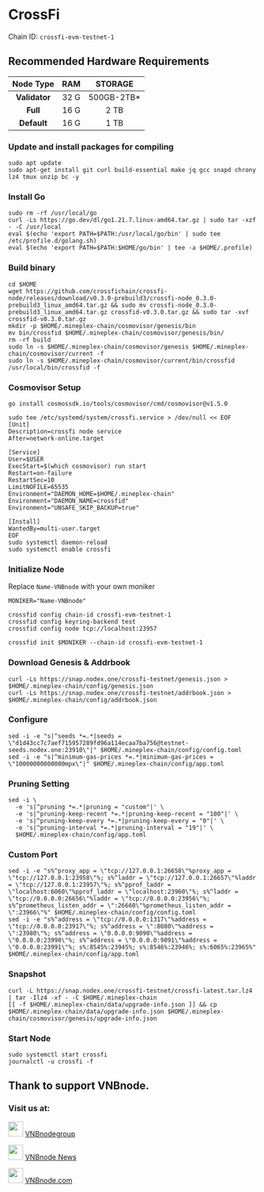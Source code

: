 # CrossFi
Chain ID: `crossfi-evm-testnet-1`

## Recommended Hardware Requirements

|   Node Type   |      RAM     |   STORAGE   |
|  :---------:  | :-----------:| :----------:|
| **Validator** |      32 G    |  500GB-2TB* | 
|   **Full**    |      16 G    |  2 TB       |
|  **Default**  |      16 G    |  1 TB       |

### Update and install packages for compiling
```
sudo apt update
sudo apt-get install git curl build-essential make jq gcc snapd chrony lz4 tmux unzip bc -y
```

### Install Go
```
sudo rm -rf /usr/local/go
curl -Ls https://go.dev/dl/go1.21.7.linux-amd64.tar.gz | sudo tar -xzf - -C /usr/local
eval $(echo 'export PATH=$PATH:/usr/local/go/bin' | sudo tee /etc/profile.d/golang.sh)
eval $(echo 'export PATH=$PATH:$HOME/go/bin' | tee -a $HOME/.profile)
```

### Build binary
```
cd $HOME
wget https://github.com/crossfichain/crossfi-node/releases/download/v0.3.0-prebuild3/crossfi-node_0.3.0-prebuild3_linux_amd64.tar.gz && sudo mv crossfi-node_0.3.0-prebuild3_linux_amd64.tar.gz crossfid-v0.3.0.tar.gz && sudo tar -xvf crossfid-v0.3.0.tar.gz
mkdir -p $HOME/.mineplex-chain/cosmovisor/genesis/bin
mv bin/crossfid $HOME/.mineplex-chain/cosmovisor/genesis/bin/
rm -rf build
sudo ln -s $HOME/.mineplex-chain/cosmovisor/genesis $HOME/.mineplex-chain/cosmovisor/current -f
sudo ln -s $HOME/.mineplex-chain/cosmovisor/current/bin/crossfid /usr/local/bin/crossfid -f
```

### Cosmovisor Setup
```
go install cosmossdk.io/tools/cosmovisor/cmd/cosmovisor@v1.5.0
```
```
sudo tee /etc/systemd/system/crossfi.service > /dev/null << EOF
[Unit]
Description=crossfi node service
After=network-online.target
 
[Service]
User=$USER
ExecStart=$(which cosmovisor) run start
Restart=on-failure
RestartSec=10
LimitNOFILE=65535
Environment="DAEMON_HOME=$HOME/.mineplex-chain"
Environment="DAEMON_NAME=crossfid"
Environment="UNSAFE_SKIP_BACKUP=true"
 
[Install]
WantedBy=multi-user.target
EOF
sudo systemctl daemon-reload
sudo systemctl enable crossfi
```

### Initialize Node
Replace `Name-VNBnode` with your own moniker
```
MONIKER="Name-VNBnode"
```
```
crossfid config chain-id crossfi-evm-testnet-1
crossfid config keyring-backend test
crossfid config node tcp://localhost:23957
```
```
crossfid init $MONIKER --chain-id crossfi-evm-testnet-1
```

### Download Genesis & Addrbook
```
curl -Ls https://snap.nodex.one/crossfi-testnet/genesis.json > $HOME/.mineplex-chain/config/genesis.json
curl -Ls https://snap.nodex.one/crossfi-testnet/addrbook.json > $HOME/.mineplex-chain/config/addrbook.json
```

### Configure
```
sed -i -e "s|^seeds *=.*|seeds = \"d1d43cc7c7aef715957289fd96a114ecaa7ba756@testnet-seeds.nodex.one:23910\"|" $HOME/.mineplex-chain/config/config.toml
sed -i -e "s|^minimum-gas-prices *=.*|minimum-gas-prices = \"10000000000000mpx\"|" $HOME/.mineplex-chain/config/app.toml
```

### Pruning Setting
```
sed -i \
  -e 's|^pruning *=.*|pruning = "custom"|' \
  -e 's|^pruning-keep-recent *=.*|pruning-keep-recent = "100"|' \
  -e 's|^pruning-keep-every *=.*|pruning-keep-every = "0"|' \
  -e 's|^pruning-interval *=.*|pruning-interval = "19"|' \
  $HOME/.mineplex-chain/config/app.toml
```

### Custom Port
```
sed -i -e "s%^proxy_app = \"tcp://127.0.0.1:26658\"%proxy_app = \"tcp://127.0.0.1:23958\"%; s%^laddr = \"tcp://127.0.0.1:26657\"%laddr = \"tcp://127.0.0.1:23957\"%; s%^pprof_laddr = \"localhost:6060\"%pprof_laddr = \"localhost:23960\"%; s%^laddr = \"tcp://0.0.0.0:26656\"%laddr = \"tcp://0.0.0.0:23956\"%; s%^prometheus_listen_addr = \":26660\"%prometheus_listen_addr = \":23966\"%" $HOME/.mineplex-chain/config/config.toml
sed -i -e "s%^address = \"tcp://0.0.0.0:1317\"%address = \"tcp://0.0.0.0:23917\"%; s%^address = \":8080\"%address = \":23980\"%; s%^address = \"0.0.0.0:9090\"%address = \"0.0.0.0:23990\"%; s%^address = \"0.0.0.0:9091\"%address = \"0.0.0.0:23991\"%; s%:8545%:23945%; s%:8546%:23946%; s%:6065%:23965%" $HOME/.mineplex-chain/config/app.toml
```

### Snapshot
```
curl -L https://snap.nodex.one/crossfi-testnet/crossfi-latest.tar.lz4 | tar -Ilz4 -xf - -C $HOME/.mineplex-chain
[[ -f $HOME/.mineplex-chain/data/upgrade-info.json ]] && cp $HOME/.mineplex-chain/data/upgrade-info.json $HOME/.mineplex-chain/cosmovisor/genesis/upgrade-info.json
```

### Start Node
```
sudo systemctl start crossfi
journalctl -u crossfi -f
```

## Thank to support VNBnode.
### Visit us at:

<img src="https://user-images.githubusercontent.com/50621007/183283867-56b4d69f-bc6e-4939-b00a-72aa019d1aea.png" width="30"/> <a href="https://t.me/VNBnodegroup" target="_blank">VNBnodegroup</a>

<img src="https://user-images.githubusercontent.com/50621007/183283867-56b4d69f-bc6e-4939-b00a-72aa019d1aea.png" width="30"/> <a href="https://t.me/Vnbnode" target="_blank">VNBnode News</a>

<img src="https://github.com/vnbnode/binaries/blob/main/Logo/VNBnode.jpg" width="30"/> <a href="https://VNBnode.com" target="_blank">VNBnode.com</a>
